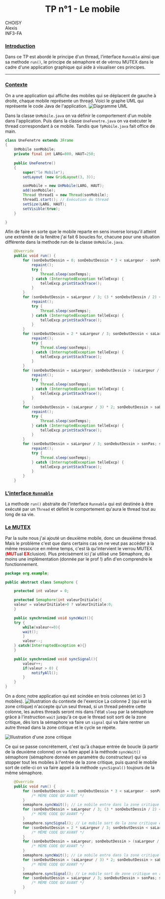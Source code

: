 # <center>TP n°1 - Le mobile</center> 

CHOISY<br>
Alexis<br>
INF3-FA

### <u>Introduction</u>

Dans ce TP est abordé le principe d'un thread, l'interface `Runnable` ainsi que sa methode `run()`, le principe de sémaphore et de vérrou MUTEX dans le cadre d'une application graphique qui aide à visualiser ces principes. 

***

### <u>Contexte</u>

On a une application qui affiche des mobiles qui se déplacent de gauche à droite, chaque mobile représente un thread. Voici le graphe UML qui représente le code Java de l'application.
![Diagramme UML](images/mobile.png)

Dans la classe `UnMobile.java` on va définir le comportement d'un mobile dans l'application. Puis dans
la classe `UneFenetre.java` on va exécuter le thread correspondant à ce mobile. Tandis que `TpMobile.java` fait office de main.
```java
class UneFenetre extends JFrame 
{
    UnMobile sonMobile;
    private final int LARG=800, HAUT=250;
    
    public UneFenetre()
    {
        super("le Mobile");
        setLayout (new GridLayout(3, 3));

        sonMobile = new UnMobile(LARG, HAUT);
        add(sonMobile);
        Thread thread1 = new Thread(sonMobile);
        thread1.start(); // Exécution du thread
        setSize(LARG, HAUT);
        setVisible(true);
    }

}
```
Afin de faire en sorte que le mobile reparte en sens inverse lorsqu'il atteint une extrémité de la fenêtre j'ai fait 6 boucles for, chacune pour une situation différente dans la methode run de la classe `UnMobile.java`.
```java
    @Override
    public void run() {
        for (sonDebutDessin = 0; sonDebutDessin * 3 < saLargeur - sonPas; sonDebutDessin += sonPas) {
            repaint();
            try {
                Thread.sleep(sonTemps);
            } catch (InterruptedException telleExcp) {
                telleExcp.printStackTrace();
            }
        }
        for (sonDebutDessin = saLargeur / 3; (3 * sonDebutDessin / 2) < saLargeur - sonPas; sonDebutDessin += sonPas) {
            repaint();
            try {
                Thread.sleep(sonTemps);
            } catch (InterruptedException telleExcp) {
                telleExcp.printStackTrace();
            }
        }
        for (sonDebutDessin = 2 * saLargeur / 3; sonDebutDessin < saLargeur - sonPas; sonDebutDessin += sonPas) {
            repaint();
            try {
                Thread.sleep(sonTemps);
            } catch (InterruptedException telleExcp) {
                telleExcp.printStackTrace();
            }
        }
        for (sonDebutDessin = saLargeur; sonDebutDessin > (saLargeur / 3) * 2; sonDebutDessin -= sonPas) {
            repaint();
            try {
                Thread.sleep(sonTemps);
            } catch (InterruptedException telleExcp) {
                telleExcp.printStackTrace();
            }
        }
        for (sonDebutDessin = (saLargeur / 3) * 2; sonDebutDessin > saLargeur / 3; sonDebutDessin -= sonPas) {
            repaint();
            try {
                Thread.sleep(sonTemps);
            } catch (InterruptedException telleExcp) {
                telleExcp.printStackTrace();
            }
        }
        for (sonDebutDessin = saLargeur / 3; sonDebutDessin > sonPas; sonDebutDessin -= sonPas) {
            repaint();
            try {
                Thread.sleep(sonTemps);
            } catch (InterruptedException telleExcp) {
                telleExcp.printStackTrace();
            }
        }
    }
```

### <u>L'interface `Runnable`</u>

La methode `run()` abstraite de l'interface `Runnable` qui est destinée à être exécuté par un `Thread` et définit le comportement qu'aura le thread tout au long de sa vie.

### <u>Le MUTEX</u>

Par la suite nous j'ai ajouté un deuxième mobile, donc un deuxième thread. Mais le problème c'est que dans certains cas on ne veut pas accéder à la même ressource
en même temps, c'est là qu'intervient le verrou MUTEX (<strong style="color:red;">MUT</strong>ual <strong style="color:red;">EX</strong>clusion). Plus précisément ici j'ai utilisé une Sémaphore, du moins une implémentation (donnée par le prof !) afin d'en comprendre le fonctionnement. 
```java
package org.example;

public abstract class Semaphore {

    protected int valeur = 0;

    protected Semaphore(int valeurInitiale){
	valeur = valeurInitiale>0 ? valeurInitiale:0;
    }

    public synchronized void syncWait(){
	try {
	    while(valeur<=0){
		wait();
        }
	    valeur--;
	} catch(InterruptedException e){}
    }

    public synchronized void syncSignal(){
        valeur++;
        if(valeur > 0) {
            notifyAll();
        }
    }
}
```

On a donc notre application qui est scindée en trois colonnes (et ici 3 mobiles).
![Illustration du contexte de l'exercice](images/image-2.png)
La colonne 2 (qui est la zone critique) n'accepte qu'un seul thread, si un thread pénètre cette colonne, les autres threads seront mis dans l'état `sleep` par la sémaphore grâce à l'instruction `wait` jusqu'à ce que le thread soit sorti de la zone critique, dès lors la sémaphore va faire un `signal` qui va faire rentrer un autre thread dans la zone critique et le cycle se répète.

![Illustration d'une zone critique](images/image.png)

Ce qui se passe concrétement, c'est qu'à chaque entrée de boucle (à partir de la deuxième colonne) on va faire appel à la méthode `syncWait()` sémaphore (sémaphore donnée en paramètre du constructeur) qui va stopper tout les mobiles à l'entrée de la zone critique, puis quand le mobile sort de celle-ci on va faire appel à la méthode `syncSignal()` toujours de la même sémaphore.
```java
    @Override
    public void run() {
        for (sonDebutDessin = 0; sonDebutDessin * 3 < saLargeur - sonPas; sonDebutDessin += sonPas) {
            /* MÊME CODE QU'AVANT */
        }
        semaphore.syncWait(); // Le mobile entre dans la zone critique en avancant
        for (sonDebutDessin = saLargeur / 3; (3 * sonDebutDessin / 2) < saLargeur - sonPas; sonDebutDessin += sonPas) {
            /* MÊME CODE QU'AVANT */
        }
        semaphore.syncSignal(); // Le mobile sort de la zone critique en avancant
        for (sonDebutDessin = 2 * saLargeur / 3; sonDebutDessin < saLargeur - sonPas; sonDebutDessin += sonPas) {
            /* MÊME CODE QU'AVANT */
        }
        for (sonDebutDessin = saLargeur; sonDebutDessin > (saLargeur / 3) * 2; sonDebutDessin -= sonPas) {
            /* MÊME CODE QU'AVANT */
        }
        semaphore.syncWait(); // Le mobile entre dans la zone critique en reculant
        for (sonDebutDessin = (saLargeur / 3) * 2; sonDebutDessin > saLargeur / 3; sonDebutDessin -= sonPas) {
            /* MÊME CODE QU'AVANT */
        }
        semaphore.syncSignal(); // Le mobile sort de zone critique en reculant
        for (sonDebutDessin = saLargeur / 3; sonDebutDessin > sonPas; sonDebutDessin -= sonPas) {
            /* MÊME CODE QU'AVANT */
        }
    }
```